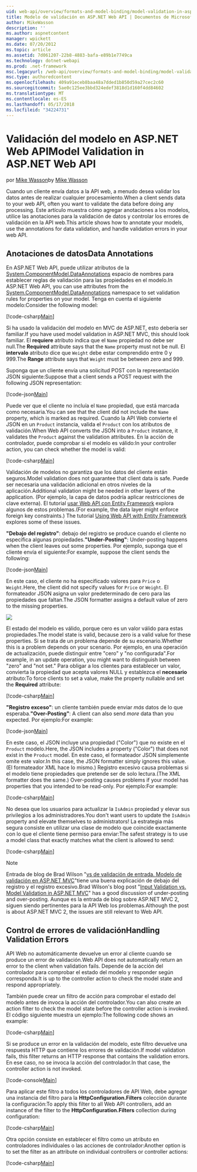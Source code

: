 ```yaml
---
uid: web-api/overview/formats-and-model-binding/model-validation-in-aspnet-web-api
title: Modelo de validación en ASP.NET Web API | Documentos de Microsoft
author: MikeWasson
description: ''
ms.author: aspnetcontent
manager: wpickett
ms.date: 07/20/2012
ms.topic: article
ms.assetid: 7d061207-22b8-4883-bafa-e89b1e7749ca
ms.technology: dotnet-webapi
ms.prod: .net-framework
msc.legacyurl: /web-api/overview/formats-and-model-binding/model-validation-in-aspnet-web-api
msc.type: authoredcontent
ms.openlocfilehash: 409a91eceb8baa48a7dded1b850d59a27cec2c60
ms.sourcegitcommit: 5ae0c125ee3bbd324edef3818d1d160f4dd84602
ms.translationtype: MT
ms.contentlocale: es-ES
ms.lasthandoff: 05/17/2018
ms.locfileid: "34224731"
---
```

<a name="model-validation-in-aspnet-web-api"></a><span data-ttu-id="76973-102">Validación del modelo en ASP.NET Web API</span><span class="sxs-lookup"><span data-stu-id="76973-102">Model Validation in ASP.NET Web API</span></span>
====================
<span data-ttu-id="76973-103">por [Mike Wasson](https://github.com/MikeWasson)</span><span class="sxs-lookup"><span data-stu-id="76973-103">by [Mike Wasson](https://github.com/MikeWasson)</span></span>

<span data-ttu-id="76973-104">Cuando un cliente envía datos a la API web, a menudo desea validar los datos antes de realizar cualquier procesamiento.</span><span class="sxs-lookup"><span data-stu-id="76973-104">When a client sends data to your web API, often you want to validate the data before doing any processing.</span></span> <span data-ttu-id="76973-105">Este artículo muestra cómo agregar anotaciones a los modelos, utilice las anotaciones para la validación de datos y controlar los errores de validación en la API web.</span><span class="sxs-lookup"><span data-stu-id="76973-105">This article shows how to annotate your models, use the annotations for data validation, and handle validation errors in your web API.</span></span>

## <a name="data-annotations"></a><span data-ttu-id="76973-106">Anotaciones de datos</span><span class="sxs-lookup"><span data-stu-id="76973-106">Data Annotations</span></span>

<span data-ttu-id="76973-107">En ASP.NET Web API, puede utilizar atributos de la [System.ComponentModel.DataAnnotations](/dotnet/api/system.componentmodel.dataannotations) espacio de nombres para establecer reglas de validación para las propiedades en el modelo.</span><span class="sxs-lookup"><span data-stu-id="76973-107">In ASP.NET Web API, you can use attributes from the [System.ComponentModel.DataAnnotations](/dotnet/api/system.componentmodel.dataannotations) namespace to set validation rules for properties on your model.</span></span> <span data-ttu-id="76973-108">Tenga en cuenta el siguiente modelo:</span><span class="sxs-lookup"><span data-stu-id="76973-108">Consider the following model:</span></span>

[!code-csharp[Main](model-validation-in-aspnet-web-api/samples/sample1.cs)]

<span data-ttu-id="76973-109">Si ha usado la validación del modelo en MVC de ASP.NET, esto debería ser familiar.</span><span class="sxs-lookup"><span data-stu-id="76973-109">If you have used model validation in ASP.NET MVC, this should look familiar.</span></span> <span data-ttu-id="76973-110">El **requiere** atributo indica que el `Name` propiedad no debe ser null.</span><span class="sxs-lookup"><span data-stu-id="76973-110">The **Required** attribute says that the `Name` property must not be null.</span></span> <span data-ttu-id="76973-111">El **intervalo** atributo dice que `Weight` debe estar comprendido entre 0 y 999.</span><span class="sxs-lookup"><span data-stu-id="76973-111">The **Range** attribute says that `Weight` must be between zero and 999.</span></span>

<span data-ttu-id="76973-112">Suponga que un cliente envía una solicitud POST con la representación JSON siguiente:</span><span class="sxs-lookup"><span data-stu-id="76973-112">Suppose that a client sends a POST request with the following JSON representation:</span></span>

[!code-json[Main](model-validation-in-aspnet-web-api/samples/sample2.json)]

<span data-ttu-id="76973-113">Puede ver que el cliente no incluía el `Name` propiedad, que está marcada como necesaria.</span><span class="sxs-lookup"><span data-stu-id="76973-113">You can see that the client did not include the `Name` property, which is marked as required.</span></span> <span data-ttu-id="76973-114">Cuando la API Web convierte el JSON en un `Product` instancia, valida el `Product` con los atributos de validación.</span><span class="sxs-lookup"><span data-stu-id="76973-114">When Web API converts the JSON into a `Product` instance, it validates the `Product` against the validation attributes.</span></span> <span data-ttu-id="76973-115">En la acción de controlador, puede comprobar si el modelo es válido:</span><span class="sxs-lookup"><span data-stu-id="76973-115">In your controller action, you can check whether the model is valid:</span></span>

[!code-csharp[Main](model-validation-in-aspnet-web-api/samples/sample3.cs)]

<span data-ttu-id="76973-116">Validación de modelos no garantiza que los datos del cliente están seguros.</span><span class="sxs-lookup"><span data-stu-id="76973-116">Model validation does not guarantee that client data is safe.</span></span> <span data-ttu-id="76973-117">Puede ser necesaria una validación adicional en otros niveles de la aplicación.</span><span class="sxs-lookup"><span data-stu-id="76973-117">Additional validation might be needed in other layers of the application.</span></span> <span data-ttu-id="76973-118">(Por ejemplo, la capa de datos podría aplicar restricciones de clave externa). El tutorial [usar Web API con Entity Framework](../data/using-web-api-with-entity-framework/part-1.md) explora algunos de estos problemas.</span><span class="sxs-lookup"><span data-stu-id="76973-118">(For example, the data layer might enforce foreign key constraints.) The tutorial [Using Web API with Entity Framework](../data/using-web-api-with-entity-framework/part-1.md) explores some of these issues.</span></span>

<span data-ttu-id="76973-119">**"Debajo del registro"**: debajo del registro se produce cuando el cliente no especifica algunas propiedades.</span><span class="sxs-lookup"><span data-stu-id="76973-119">**"Under-Posting"**: Under-posting happens when the client leaves out some properties.</span></span> <span data-ttu-id="76973-120">Por ejemplo, suponga que el cliente envía el siguiente:</span><span class="sxs-lookup"><span data-stu-id="76973-120">For example, suppose the client sends the following:</span></span>

[!code-json[Main](model-validation-in-aspnet-web-api/samples/sample4.json)]

<span data-ttu-id="76973-121">En este caso, el cliente no ha especificado valores para `Price` o `Weight`.</span><span class="sxs-lookup"><span data-stu-id="76973-121">Here, the client did not specify values for `Price` or `Weight`.</span></span> <span data-ttu-id="76973-122">El formateador JSON asigna un valor predeterminado de cero para las propiedades que faltan.</span><span class="sxs-lookup"><span data-stu-id="76973-122">The JSON formatter assigns a default value of zero to the missing properties.</span></span>

![](model-validation-in-aspnet-web-api/_static/image1.png)

<span data-ttu-id="76973-123">El estado del modelo es válido, porque cero es un valor válido para estas propiedades.</span><span class="sxs-lookup"><span data-stu-id="76973-123">The model state is valid, because zero is a valid value for these properties.</span></span> <span data-ttu-id="76973-124">Si se trata de un problema depende de su escenario.</span><span class="sxs-lookup"><span data-stu-id="76973-124">Whether this is a problem depends on your scenario.</span></span> <span data-ttu-id="76973-125">Por ejemplo, en una operación de actualización, puede distinguir entre "cero" y "no configurada".</span><span class="sxs-lookup"><span data-stu-id="76973-125">For example, in an update operation, you might want to distinguish between "zero" and "not set."</span></span> <span data-ttu-id="76973-126">Para obligar a los clientes para establecer un valor, convierta la propiedad que acepta valores NULL y establezca el **necesario** atributo:</span><span class="sxs-lookup"><span data-stu-id="76973-126">To force clients to set a value, make the property nullable and set the **Required** attribute:</span></span>

[!code-csharp[Main](model-validation-in-aspnet-web-api/samples/sample5.cs?highlight=1-2)]

<span data-ttu-id="76973-127">**"Registro exceso"**: un cliente también puede enviar *más* datos de lo que esperaba.</span><span class="sxs-lookup"><span data-stu-id="76973-127">**"Over-Posting"**: A client can also send *more* data than you expected.</span></span> <span data-ttu-id="76973-128">Por ejemplo:</span><span class="sxs-lookup"><span data-stu-id="76973-128">For example:</span></span>

[!code-json[Main](model-validation-in-aspnet-web-api/samples/sample6.json)]

<span data-ttu-id="76973-129">En este caso, el JSON incluye una propiedad ("Color") que no existe en el `Product` modelo.</span><span class="sxs-lookup"><span data-stu-id="76973-129">Here, the JSON includes a property ("Color") that does not exist in the `Product` model.</span></span> <span data-ttu-id="76973-130">En este caso, el formateador JSON simplemente omite este valor.</span><span class="sxs-lookup"><span data-stu-id="76973-130">In this case, the JSON formatter simply ignores this value.</span></span> <span data-ttu-id="76973-131">(El formateador XML hace lo mismo.) Registro excesivo causa problemas si el modelo tiene propiedades que pretende ser de solo lectura.</span><span class="sxs-lookup"><span data-stu-id="76973-131">(The XML formatter does the same.) Over-posting causes problems if your model has properties that you intended to be read-only.</span></span> <span data-ttu-id="76973-132">Por ejemplo:</span><span class="sxs-lookup"><span data-stu-id="76973-132">For example:</span></span>

[!code-csharp[Main](model-validation-in-aspnet-web-api/samples/sample7.cs)]

<span data-ttu-id="76973-133">No desea que los usuarios para actualizar la `IsAdmin` propiedad y elevar sus privilegios a los administradores.</span><span class="sxs-lookup"><span data-stu-id="76973-133">You don't want users to update the `IsAdmin` property and elevate themselves to administrators!</span></span> <span data-ttu-id="76973-134">La estrategia más segura consiste en utilizar una clase de modelo que coincide exactamente con lo que el cliente tiene permiso para enviar:</span><span class="sxs-lookup"><span data-stu-id="76973-134">The safest strategy is to use a model class that exactly matches what the client is allowed to send:</span></span>

[!code-csharp[Main](model-validation-in-aspnet-web-api/samples/sample8.cs)]

> [!NOTE]
> <span data-ttu-id="76973-135">Entrada de blog de Brad Wilson "[vs de validación de entrada. Modelo de validación en ASP.NET MVC](http://bradwilson.typepad.com/blog/2010/01/input-validation-vs-model-validation-in-aspnet-mvc.html)"tiene una buena explicación de debajo del registro y el registro excesivo.</span><span class="sxs-lookup"><span data-stu-id="76973-135">Brad Wilson's blog post "[Input Validation vs. Model Validation in ASP.NET MVC](http://bradwilson.typepad.com/blog/2010/01/input-validation-vs-model-validation-in-aspnet-mvc.html)" has a good discussion of under-posting and over-posting.</span></span> <span data-ttu-id="76973-136">Aunque es la entrada de blog sobre ASP.NET MVC 2, siguen siendo pertinentes para la API Web los problemas.</span><span class="sxs-lookup"><span data-stu-id="76973-136">Although the post is about ASP.NET MVC 2, the issues are still relevant to Web API.</span></span>


## <a name="handling-validation-errors"></a><span data-ttu-id="76973-137">Control de errores de validación</span><span class="sxs-lookup"><span data-stu-id="76973-137">Handling Validation Errors</span></span>

<span data-ttu-id="76973-138">API Web no automáticamente devuelve un error al cliente cuando se produce un error de validación.</span><span class="sxs-lookup"><span data-stu-id="76973-138">Web API does not automatically return an error to the client when validation fails.</span></span> <span data-ttu-id="76973-139">Depende de la acción del controlador para comprobar el estado del modelo y responder según corresponda.</span><span class="sxs-lookup"><span data-stu-id="76973-139">It is up to the controller action to check the model state and respond appropriately.</span></span>

<span data-ttu-id="76973-140">También puede crear un filtro de acción para comprobar el estado del modelo antes de invoca la acción del controlador.</span><span class="sxs-lookup"><span data-stu-id="76973-140">You can also create an action filter to check the model state before the controller action is invoked.</span></span> <span data-ttu-id="76973-141">El código siguiente muestra un ejemplo:</span><span class="sxs-lookup"><span data-stu-id="76973-141">The following code shows an example:</span></span>

[!code-csharp[Main](model-validation-in-aspnet-web-api/samples/sample9.cs)]

<span data-ttu-id="76973-142">Si se produce un error en la validación del modelo, este filtro devuelve una respuesta HTTP que contiene los errores de validación.</span><span class="sxs-lookup"><span data-stu-id="76973-142">If model validation fails, this filter returns an HTTP response that contains the validation errors.</span></span> <span data-ttu-id="76973-143">En ese caso, no se invoca la acción del controlador.</span><span class="sxs-lookup"><span data-stu-id="76973-143">In that case, the controller action is not invoked.</span></span>

[!code-console[Main](model-validation-in-aspnet-web-api/samples/sample10.cmd)]

<span data-ttu-id="76973-144">Para aplicar este filtro a todos los controladores de API Web, debe agregar una instancia del filtro para la **HttpConfiguration.Filters** colección durante la configuración:</span><span class="sxs-lookup"><span data-stu-id="76973-144">To apply this filter to all Web API controllers, add an instance of the filter to the **HttpConfiguration.Filters** collection during configuration:</span></span>

[!code-csharp[Main](model-validation-in-aspnet-web-api/samples/sample11.cs)]

<span data-ttu-id="76973-145">Otra opción consiste en establecer el filtro como un atributo en controladores individuales o las acciones de controlador:</span><span class="sxs-lookup"><span data-stu-id="76973-145">Another option is to set the filter as an attribute on individual controllers or controller actions:</span></span>

[!code-csharp[Main](model-validation-in-aspnet-web-api/samples/sample12.cs)]
